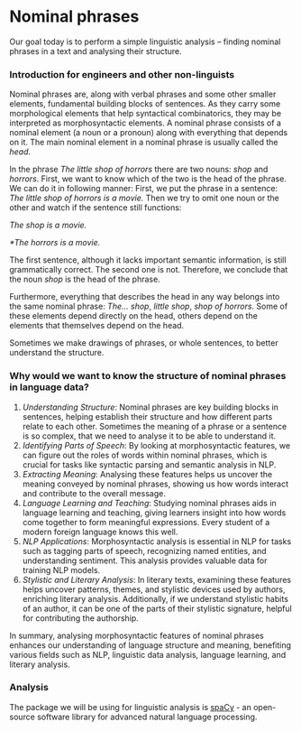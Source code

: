 # Nominal phrases
Our goal today is to perform a simple linguistic analysis – finding nominal phrases in a text and analysing their structure.

### Introduction for engineers and other non-linguists
Nominal phrases are, along with verbal phrases and some other smaller elements, fundamental building blocks of sentences. As they carry some morphological elements that help syntactical combinatorics, they may be interpreted as morphosyntactic elements. A nominal phrase consists of a nominal element (a noun or a pronoun) along with everything that depends on it. The main nominal element in a nominal phrase is usually called the *head*.

In the phrase _The little shop of horrors_ there are two nouns: _shop_ and _horrors_.  First, we want to know which of the two is the head of the phrase. We can do it in following manner: First, we put the phrase in a sentence:  _The little shop of horrors is a movie._ Then we try to omit one noun or the other and watch if the sentence still functions:

_The shop is a movie._

_*The horrors is a movie._ 

The first sentence, although it lacks important semantic information, is still grammatically correct. The second one is not. Therefore, we conclude that the noun _shop_ is the head of the phrase.

Furthermore, everything that describes the head in any way belongs into the same nominal phrase: _The… shop_, _little shop_, _shop of horrors_. Some of these elements depend directly on the head, others depend on the elements that themselves depend on the head.

Sometimes we make drawings of phrases, or whole sentences, to better understand the structure.

### Why would we want to know the structure of nominal phrases in language data?

1. *Understanding Structure*: Nominal phrases are key building blocks in sentences, helping establish their structure and how different parts relate to each other. Sometimes the meaning of a phrase or a sentence is so complex, that we need to analyse it to be able to understand it.
2. *Identifying Parts of Speech*: By looking at morphosyntactic features, we can figure out the roles of words within nominal phrases, which is crucial for tasks like syntactic parsing and semantic analysis in NLP.
3. *Extracting Meaning*: Analysing these features helps us uncover the meaning conveyed by nominal phrases, showing us how words interact and contribute to the overall message.
4. *Language Learning and Teaching*: Studying nominal phrases aids in language learning and teaching, giving learners insight into how words come together to form meaningful expressions. Every student of a modern foreign language knows this well.
5. *NLP Applications*: Morphosyntactic analysis is essential in NLP for tasks such as tagging parts of speech, recognizing named entities, and understanding sentiment. This analysis provides valuable data for training NLP models.
6. *Stylistic and Literary Analysis*: In literary texts, examining these features helps uncover patterns, themes, and stylistic devices used by authors, enriching literary analysis. Additionally, if we understand stylistic habits of an author, it can be one of the parts of their stylistic signature, helpful for contributing the authorship.

In summary, analysing morphosyntactic features of nominal phrases enhances our understanding of language structure and meaning, benefiting various fields such as NLP, linguistic data analysis, language learning, and literary analysis.

### Analysis
The package we will be using for linguistic analysis is [spaCy](https://spacy.io) - an open-source software library for advanced natural language processing.
